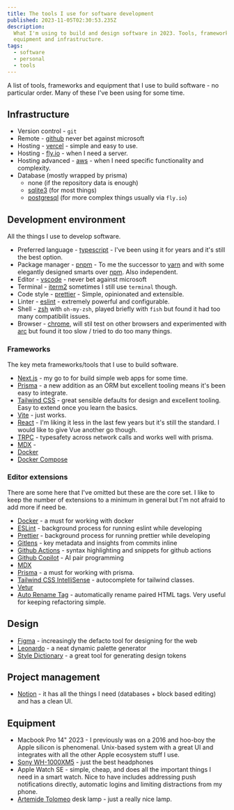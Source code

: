 ```yaml
---
title: The tools I use for software development
published: 2023-11-05T02:30:53.235Z
description:
  What I'm using to build and design software in 2023. Tools, frameworks
  equipment and infrastructure.
tags:
  - software
  - personal
  - tools
---
```


A list of tools, frameworks and equipment that I use to build software - no
particular order. Many of these I've been using for some time.

## Infrastructure

- Version control - `git`
- Remote - [github](https://github.com/) never bet against microsoft
- Hosting - [vercel](https://vercel.com/) - simple and easy to use.
- Hosting - [fly.io](https://fly.io/) - when I need a server.
- Hosting advanced - [aws](https://aws.amazon.com/) - when I need specific
  functionality and complexity.
- Database (mostly wrapped by prisma)
  - none (if the repository data is enough)
  - [sqlite3](https://www.sqlite.org/index.html) (for most things)
  - [postgresql](https://www.postgresql.org/) (for more complex things usually
    via `fly.io`)

## Development environment

All the things I use to develop software.

- Preferred language - [typescript](https://www.typescriptlang.org/) - I've been
  using it for years and it's still the best option.
- Package manager - [pnpm](https://pnpm.io/) - To me the successor to
  [yarn](https://yarnpkg.com/) and with some elegantly designed smarts over
  [npm](https://www.npmjs.com/). Also independent.
- Editor - [vscode](https://code.visualstudio.com/) - never bet against
  microsoft
- Terminal - [iterm2](https://iterm2.com/) sometimes I still use `terminal`
  though.
- Code style - [prettier](https://prettier.io/) - Simple, opinionated and
  extensible.
- Linter - [eslint](https://eslint.org/) - extremely powerful and configurable.
- Shell - [zsh](https://ohmyz.sh/) with `oh-my-zsh`, played briefly with `fish`
  but found it had too many compatibilit issues.
- Browser - [chrome](https://www.google.com/intl/en_au/chrome/), will stil test
  on other browsers and experimented with [arc](https://arc.net/) but found it
  too slow / tried to do too many things.

### Frameworks

The key meta frameworks/tools that I use to build software.

- [Next.js](https://nextjs.org/) - my go to for build simple web apps for some
  time.
- [Prisma](https://www.prisma.io/) - a new addition as an ORM but excellent
  tooling means it's been easy to integrate.
- [Tailwind CSS](https://tailwindcss.com/) - great sensible defaults for design
  and excellent tooling. Easy to extend once you learn the basics.
- [Vite](https://vitejs.dev/) - just works.
- [React](https://reactjs.org/) - I'm liking it less in the last few years but
  it's still the standard. I would like to give Vue another go though.
- [TRPC](https://trpc.io/) - typesafety across network calls and works well with
  prisma.
- [MDX](https://mdxjs.com/) -
- [Docker](https://www.docker.com/)
- [Docker Compose](https://docs.docker.com/compose/)

### Editor extensions

There are some here that I've omitted but these are the core set. I like to keep
the number of extensions to a minimum in general but I'm not afraid to add more
if need be.

- [Docker](https://marketplace.visualstudio.com/items?itemName=ms-azuretools.vscode-docker) -
  a must for working with docker
- [ESLint](https://marketplace.visualstudio.com/items?itemName=dbaeumer.vscode-eslint) -
  background process for running eslint while developing
- [Prettier](https://marketplace.visualstudio.com/items?itemName=esbenp.prettier-vscode) -
  background process for running prettier while developing
- [Gitlens](https://marketplace.visualstudio.com/items?itemName=eamodio.gitlens) -
  key metadata and insights from commits inline
- [Github Actions](https://marketplace.visualstudio.com/items?itemName=cschleiden.vscode-github-actions) -
  syntax highlighting and snippets for github actions
- [Github Copilot](https://marketplace.visualstudio.com/items?itemName=GitHub.copilot) -
  AI pair programming
- [MDX](https://marketplace.visualstudio.com/items?itemName=unifiedjs.vscode-mdx)
- [Prisma](https://marketplace.visualstudio.com/items?itemName=Prisma.prisma) -
  a must for working with prisma.
- [Tailwind CSS IntelliSense](https://marketplace.visualstudio.com/items?itemName=bradlc.vscode-tailwindcss) -
  autocomplete for tailwind classes.
- [Vetur](https://marketplace.visualstudio.com/items?itemName=octref.vetur)
- [Auto Rename Tag](https://marketplace.visualstudio.com/items?itemName=formulahendry.auto-rename-tag) -
  automatically rename paired HTML tags. Very useful for keeping refactoring
  simple.

## Design

- [Figma](https://www.figma.com/) - increasingly the defacto tool for designing
  for the web
- [Leonardo](https://leonardocolor.io/) - a neat dynamic palette generator
- [Style Dictionary](https://amzn.github.io/style-dictionary/) - a great tool
  for generating design tokens

## Project management

- [Notion](https://www.notion.so/) - it has all the things I need (databases +
  block based editing) and has a clean UI.

## Equipment

- Macbook Pro 14" 2023 - I previously was on a 2016 and hoo-boy the Apple
  silicon is phenomenal. Unix-based system with a great UI and integrates with
  all the other Apple ecosystem stuff I use.
- [Sony WH-1000XM5](https://store.sony.com.au/wh-1000xm5-headphones) - just the
  best headphones
- Apple Watch SE - simple, cheap, and does all the important things I need in a
  smart watch. Nice to have includes addressing push notifications directly,
  automatic logins and limiting distractions from my phone.
- [Artemide Tolomeo](https://www.artemide.com/en/subfamily/1849546/tolomeo-table)
  desk lamp - just a really nice lamp.
